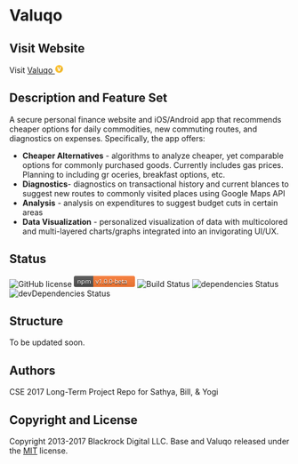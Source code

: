 # Valuqo

## Visit Website

Visit <a href="http://snme.github.io">Valuqo <img src="vqlogo.png" width="15" height="15"/></a>

## Description and Feature Set

A secure personal finance website and iOS/Android app that recommends cheaper options for daily commodities, new commuting routes, and diagnostics on expenses.
Specifically, the app offers:
- **Cheaper Alternatives** - algorithms to analyze cheaper, yet comparable options for commonly purchased goods. Currently includes gas prices. Planning to including gr oceries, breakfast options, etc.
- **Diagnostics**- diagnostics on transactional history and current blances to suggest new routes to commonly visited places using Google Maps API
- **Analysis** - analysis on expenditures to suggest budget cuts in certain areas
- **Data Visualization** - personalized visualization of data with multicolored and multi-layered charts/graphs integrated into an invigorating UI/UX. 

## Status
![GitHub license](https://img.shields.io/badge/license-MIT-blue.svg)
<img src="vqobeta.svg" height="20"/>
![Build Status](https://travis-ci.org/BlackrockDigital/startbootstrap-sb-admin.svg?branch=master)
![dependencies Status](https://david-dm.org/BlackrockDigital/startbootstrap-sb-admin/status.svg)
![devDependencies Status](https://david-dm.org/BlackrockDigital/startbootstrap-sb-admin/dev-status.svg)

## Structure

To be updated soon.

## Authors

CSE 2017 Long-Term Project Repo for Sathya, Bill, & Yogi

## Copyright and License

Copyright 2013-2017 Blackrock Digital LLC. Base and Valuqo released under the [MIT](https://github.com/BlackrockDigital/startbootstrap-sb-admin/blob/gh-pages/LICENSE) license.

